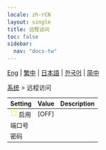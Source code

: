 ```yaml
---
locale: zh-rCN
layout: single
title: 远程访问
toc: false
sidebar:
  nav: "docs-tw"
---
```

[Eng](/dancexr/menu/2025.4/system/remote_access) | [繁中](/tw/dancexr/menu/2025.4/system/remote_access) | [日本語](/jp/dancexr/menu/2025.4/system/remote_access) | [한국어](/kr/dancexr/menu/2025.4/system/remote_access) | [简中](/zh/dancexr/menu/2025.4/system/remote_access)

[系统](../menu#系统) > 远程访问



| Setting | Value | Description |
| :--- | --- | :--- |
|<nobr> ![check_off icon](/images/icon/ic_check_off.png)  启用</nobr>| [OFF] | 
|<nobr> 端口号</nobr>|| 
|<nobr> 密码</nobr>|| 
